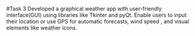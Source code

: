 #Task 3
Developed a graphical weather app with user-friendly interface(GUI) using libraries like Tkinter and pyQt. Enable users to input their location or use GPS for automatic forecasts, wind speed , and  visual elements like weather icons. 

